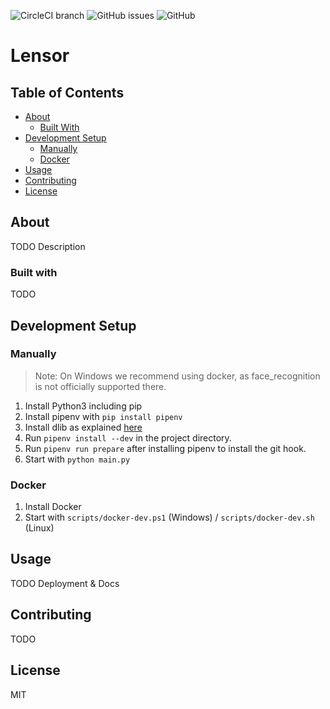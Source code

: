 ![CircleCI branch](https://img.shields.io/circleci/project/github/Kombustor/lensor/master.svg)
![GitHub issues](https://img.shields.io/github/issues/Kombustor/lensor.svg)
![GitHub](https://img.shields.io/github/license/Kombustor/lensor.svg)

# Lensor

## Table of Contents

* [About](#about)
  * [Built With](#built-with)
* [Development Setup](#development-setup)
  * [Manually](#manually)
  * [Docker](#docker)
* [Usage](#usage)
* [Contributing](#contributing)
* [License](#license)

## About

TODO Description

### Built with

TODO

## Development Setup

### Manually

> Note: On Windows we recommend using docker, as face_recognition is not officially supported there.

1. Install Python3 including pip
2. Install pipenv with `pip install pipenv`
3. Install dlib as explained [here](https://gist.github.com/ageitgey/629d75c1baac34dfa5ca2a1928a7aeaf)
4. Run `pipenv install --dev` in the project directory.
5. Run `pipenv run prepare` after installing pipenv to install the git hook.
6. Start with `python main.py`

### Docker

1. Install Docker
2. Start with `scripts/docker-dev.ps1` (Windows) / `scripts/docker-dev.sh` (Linux)

## Usage

TODO Deployment & Docs

## Contributing

TODO

## License

MIT